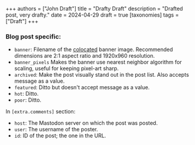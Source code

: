 +++
authors = ["John Draft"]
title = "Drafty Draft"
description = "Drafted post, very drafty."
date = 2024-04-29
draft = true
[taxonomies]
tags = ["Draft"]
+++

### Blog post specific:

- `banner`: Filename of the <a class="external" href="https://www.getzola.org/documentation/content/overview/#asset-colocation" target="_blank">colocated</a> banner image. Recommended dimensions are 2:1 aspect ratio and 1920x960 resolution.
- `banner_pixels` Makes the banner use nearest neighbor algorithm for scaling, useful for keeping pixel-art sharp.
- `archived`: Make the post visually stand out in the post list. Also accepts message as a value.
- `featured`: Ditto but doesn't accept message as a value.
- `hot`: Ditto.
- `poor`: Ditto.

In `[extra.comments]` section:

- `host`: The Mastodon server on which the post was posted.
- `user`: The username of the poster.
- `id`: ID of the post; the one in the URL.

